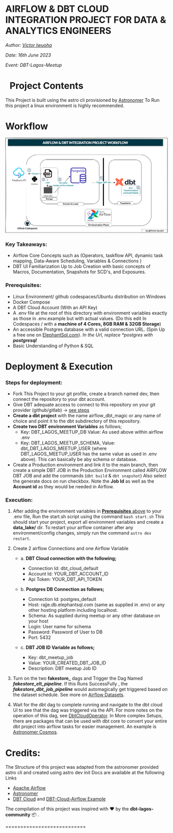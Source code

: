 AIRFLOW & DBT CLOUD INTEGRATION PROJECT FOR DATA & ANALYTICS ENGINEERS
========

*Author: [Victor Iwuoha](https://linkedin.com/in/viciwuoha)*

*Date: 16th June 2023*

*Event: DBT-Lagos-Meetup*

&nbsp;
Project Contents
================
This Project is built using the astro cli provisioned by [Astronomer](https://docs.astronomer.io/)
To Run this project a linux environment is highly recommended.


Workflow
================
![workflow diagram](img/workflow.png)

### Key Takeaways:
- Airflow Core Concepts such as (Operators, taskflow API, dynamic task mapping, Data-Aware Scheduling, Variables & Connections )
- DBT UI Familiarization Up to Job Creation with basic concepts of Macros, Documentation, Snapshots for SCD's, and Exposures.

### Prerequisites:

- Linux Environment/ github codespaces/Ubuntu distribution on Windows
- Docker Compose
- A DBT Cloud Account (With an API Key)
- A .env file at the root of this directory with environment variables exactly as those in .env.example but with actual values. (Do this edit In Codespaces / with a **machine of 4 Cores, 8GB RAM & 32GB Storage**)
- An accessible Postgres database with a valid connection URL. (Spin Up a free one on [ElephantSql.com](https://elephantsql.com)). _In the Url, replace *postgres with **postgresql**_
- Basic Understanding of Python & SQL

Deployment & Execution
======================

### Steps for deployment:

- Fork This Project to your git profile, create a branch named dev, then connect the repository to your dbt account.
- Give DBT adequate access to connect to this repository on your git provider (github/gitlab) -> [see steps](https://docs.getdbt.com/docs/cloud/git/connect-github)
- **Create a dbt project** with the name airflow_dbt_magic or any name of choice and point it to the dbt subdirectory of this repository.
- **Create two DBT environment Variables** as follows;
    - Key: DBT_LAGOS_MEETUP_DB Value: As used above within airflow .env
    - Key: DBT_LAGOS_MEETUP_SCHEMA, Value: dbt_DBT_LAGOS_MEETUP_USER (where DBT_LAGOS_MEETUP_USER has the same value as used in .env above). This can basically be aby schema or database.
- Create a Production environment and link it to the main branch, then create a simple DBT JOB in the Production Environment called AIRFLOW DBT JOB and add the commands (`dbt build` & `dbt snapshot`) Also select the generate docs on run checkbox. Note the **Job Id** as well as the **Account id** as they would be needed in Airflow.


### Execution:

1. After adding the environment variables in [**Prerequisites** above](#prerequisites) to your .env file, Run the start.sh script using the command `bash start.sh` This should start your project, export all environment variables and create a **data_lake/** dir. To restart your airflow container after any environment/config changes, simply run the command `astro dev restart`.
2. Create 2 airflow Connections and one Airflow Variable
    -  a. **DBT Cloud connection with the following;**
        -   Connection Id: dbt_cloud_default
        -   Account Id: YOUR_DBT_ACCOUNT_ID
        -   Api Token: YOUR_DBT_API_TOKEN
    &nbsp;

    -  b. **Postgres DB Connection as follows;**
        - Connection Id: postgres_default
        - Host: rajje.db.elephantsql.com (same as supplied in .env) or any other hosting platform including localhost.
        - Schema: As supplied during meetup or any other database on your host
        - Login: User name for schema
        - Password: Password of User to DB
        - Port: 5432
    &nbsp;

    -   c. **DBT JOB ID Variable as follows;**
        - Key: dbt_meetup_job
        - Value: YOUR_CREATED_DBT_JOB_ID
        - Description: DBT meetup Job ID

3. Turn on the two **fakestore_** dags and Trigger the Dag Named _**fakestore_elt_pipeline**_. If this Runs SuccessFully , the _**fakestore_dbt_job_pipeline**_ would automagically get triggered based on the dataset schedule. See more on [Airflow Datasets](https://airflow.apache.org/docs/apache-airflow/stable/authoring-and-scheduling/datasets.html).


4. Wait for the dbt dag to complete running and navigate to the dbt cloud UI to see that the dag was triggered via the API. For more notes on the operation of this dag, see [DbtCloudOperator](https://airflow.apache.org/docs/apache-airflow-providers-dbt-cloud/stable/operators.html). In More complex Setups, there are packages that can be used with dbt core to convert your entire dbt project into airflow tasks for easier management. An example is [Astronomer Cosmos](https://github.com/astronomer/astronomer-cosmos).

Credits:
===========================

The Structure of this project was adapted from the astronomer provided astro cli and created using astro dev init
Docs are available at the following Links

- [Apache Airflow]()
- [Astronomer](https://docs.astronomer.io/)
- [DBT Cloud](https://docs.getdbt.com/) and [DBT-Cloud-Airflow Example](https://docs.getdbt.com/guides/orchestration/airflow-and-dbt-cloud/1-airflow-and-dbt-cloud)

The compilation of this project was inspired with ❤️ by the **dbt-lagos-community** 📦 .


===========================